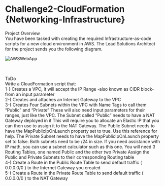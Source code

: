 # Challenge2-CloudFormation {Networking-Infrastructure}
Project Overview<br />
You have been tasked with creating the required Infrastructure-as-code scripts for a new cloud environment in AWS. The Lead Solutions Architect for the project sends you the following diagram.<br />

![AWSWebApp](https://user-images.githubusercontent.com/23401470/181375463-f1b93a01-60e4-4d79-b72c-b8e3b3553d9d.jpeg)

<br /><br />
ToDo<br />
Write a CloudFormation script that:<br />
1-) Creates a VPC, It will accept the IP Range -also known as CIDR block- from an input parameter <br />
2-) Creates and attaches an Internet Gateway to the VPC<br />
3-) Creates Four Subnets within the VPC with Name Tags to call them “Public” and “Private” These will also need input parameters for their ranges, just like the VPC. The Subnet called “Public” needs to have a NAT Gateway deployed in it This will require you to allocate an Elastic IP that you can then use to assign it to the NAT Gateway. The Public Subnet needs to have the MapPublicIpOnLaunch property set to true. Use this reference for help. The Private Subnet needs to have the MapPublicIpOnLaunch property set to false. Both subnets need to be /24 in size. If you need assistance with IP math, you can use a subnet calculator such as this one.
You will need 3 Routing Tables, one named Public and the other two Private Assign the Public and Private Subnets to their corresponding Routing table<br />
4-) Create a Route in the Public Route Table to send default traffic ( 0.0.0.0/0 ) to the Internet Gateway you created<br />
5-) Create a Route in the Private Route Table to send default traffic ( 0.0.0.0/0 ) to the NAT Gateway<br />
